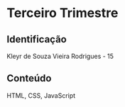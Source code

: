 # Terceiro Trimestre

## Identificação
Kleyr de Souza Vieira Rodrigues - 15

## Conteúdo
HTML, CSS, JavaScript
